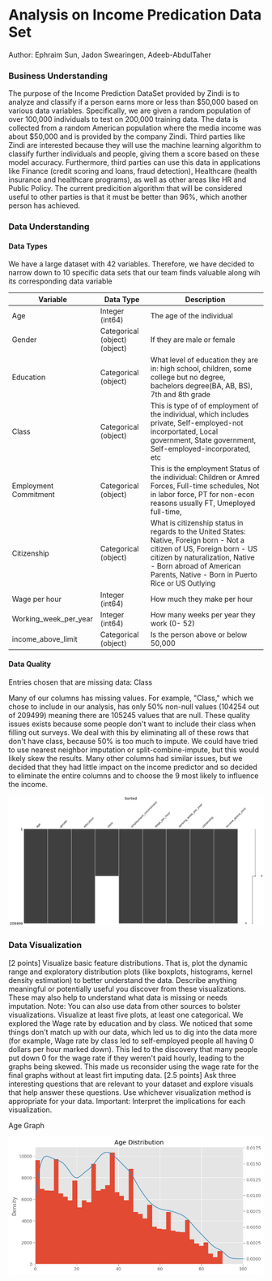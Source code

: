 # Analysis on Income Predication Data Set

Author: Ephraim Sun, Jadon Swearingen, Adeeb-AbdulTaher

### Business Understanding

The purpose of the Income Prediction DataSet provided by Zindi is to analyze and classify if a person earns more or less than \$50,000 based on various data variables. Specifically, we are given a random population of over 100,000 individuals to test on 200,000 training data. The data is collected from a random American population where the media income was about $50,000 and is provided by the company Zindi. Third parties like Zindi are interested because they will use the machine learning algorithm to classify further individuals and people, giving them a score based on these model accuracy. Furthermore, third parties can use this data in applications like Finance (credit scoring and loans, fraud detection), Healthcare (health insurance and healthcare programs), as well as other areas like HR and Public Policy. The current predicition algorithm that will be considered useful to other parties is that it must be better than 96%, which another person has achieved.

### Data Understanding

#### Data Types

We have a large dataset with 42 variables. Therefore, we have decided to narrow down to 10 specific data sets that our team finds valuable along wih its corresponding data variable


| Variable    | Data Type | Description | 
| -------- | ------- | ------- |
| Age  |  Integer (int64)   | The age of the individual | 
| Gender |  Categorical (object)(object)    | If they are male or female
| Education    |  Categorical (object)   | What level of education they are in: high school, children, some college but no degree, bachelors degree(BA, AB, BS), 7th and 8th grade
| Class   |  Categorical (object)  | This is type of of employment of the individual, which includes private, Self-employed-not incorportated, Local government, State government, Self-employed-incorporated, etc
| Employment Commitment    |  Categorical (object)  | This is the employment Status of the individual: Children or Amred Forces, Full-time schedules, Not in labor force, PT for non-econ reasons usually FT, Umeployed full-time, 
| Citizenship    |  Categorical (object)  | What is citizenship status in regards to the United States: Native, Foreign born - Not a citizen of US, Foreign born - US citizen by naturalization, Native - Born abroad of American Parents, Native - Born in Puerto Rice or US Outlying
| Wage per hour    |  Integer (int64)  | How much they make per hour
| Working_week_per_year   |  Integer (int64)   | How many weeks per year they work (0- 52)
| income_above_limit   |  Categorical (object)  | Is the person above or below 50,000

#### Data Quality

Entries chosen that are missing data: Class

Many of our columns has missing values. For example, "Class," which we chose to include in our analysis, has only 50% non-null values (104254 out of 209499) meaning there are 105245 values that are null. These quality issues exists because some people don't want to include their class when filling out surveys. We deal with this by eliminating all of these rows that don't have class, because 50% is too much to impute. We could have tried to use nearest neighbor imputation or split-combine-impute, but this would likely skew the results. Many other columns had similar issues, but we decided that they had little impact on the income predictor and so decided to eliminate the entire columns and to choose the 9 most likely to influence the income.

![Class Data](./images/missing_class.png)

### Data Visualization
[2 points] Visualize basic feature distributions. That is, plot the dynamic range and exploratory distribution plots (like boxplots, histograms, kernel density estimation) to better understand the data. Describe anything meaningful or potentially useful you discover from these visualizations. These may also help to understand what data is missing or needs imputation. Note: You can also use data from other sources to bolster visualizations. Visualize at least five plots, at least one categorical. 
We explored the Wage rate by education and by class. We noticed that some things don't match up with our data, which led us to dig into the data more (for example, Wage rate by class led to self-employed people all having 0 dollars per hour marked down). This led to the discovery that many people put down 0 for the wage rate if they weren't paid hourly, leading to the graphs being skewed. This made us reconsider using the wage rate for the final graphs without at least firt imputing data.
[2.5 points] Ask three interesting questions that are relevant to your dataset and explore visuals that help answer these questions. Use whichever visualization method is appropriate for your data.  Important: Interpret the implications for each visualization. 

Age Graph

![Class Data](./images/age.png)
